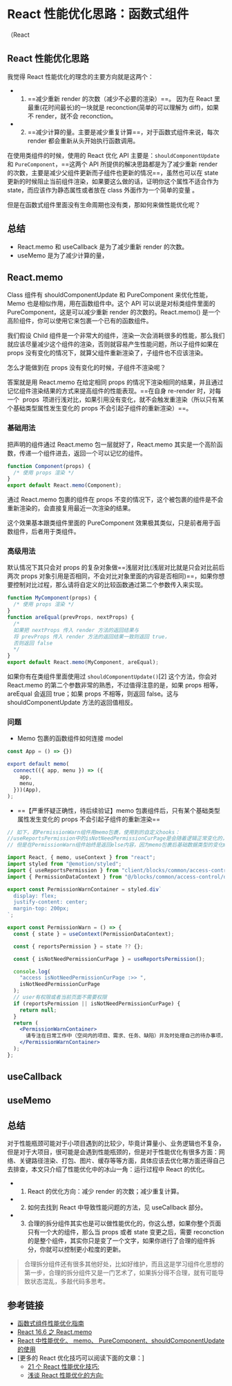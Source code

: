 # React 性能优化思路：函数式组件

（React

## React 性能优化思路

我觉得 React 性能优化的理念的主要方向就是这两个：

- 1. ==减少重新 render 的次数（减少不必要的渲染）==。
     因为在 React 里最重(花时间最长)的一块就是 reconction(简单的可以理解为 diff)，如果不 render，就不会 reconction。

- 2. ==减少计算的量。主要是减少重复计算==，对于函数式组件来说，每次 render 都会重新从头开始执行函数调用。

在使用类组件的时候，使用的 React 优化 API 主要是：`shouldComponentUpdate`和 `PureComponent`，==这两个 API 所提供的解决思路都是为了减少重新 render 的次数，主要是减少父组件更新而子组件也更新的情况==，虽然也可以在 state 更新的时候阻止当前组件渲染，如果要这么做的话，证明你这个属性不适合作为 state，而应该作为静态属性或者放在 class 外面作为一个简单的变量 。

但是在函数式组件里面没有生命周期也没有类，那如何来做性能优化呢？

## 总结

- React.memo 和 useCallback 是为了减少重新 render 的次数。
- useMemo 是为了减少计算的量，

## React.memo

Class 组件有 shouldComponentUpdate 和 PureComponent 来优化性能，Memo 也是相似作用，用在函数组件中。这个 API 可以说是对标类组件里面的 PureComponent，这是可以减少重新 render 的次数的。React.memo() 是一个高阶组件，你可以使用它来包裹一个已有的函数组件。

我们假设 Child 组件是一个非常大的组件，渲染一次会消耗很多的性能，那么我们就应该尽量减少这个组件的渲染，否则就容易产生性能问题，所以子组件如果在 props 没有变化的情况下，就算父组件重新渲染了，子组件也不应该渲染。

怎么才能做到在 props 没有变化的时候，子组件不渲染呢？

答案就是用 React.memo 在给定相同 props 的情况下渲染相同的结果，并且通过记忆组件渲染结果的方式来提高组件的性能表现。==在自身 re-render 时，对每一个  props  项进行浅对比，如果引用没有变化，就不会触发重渲染（所以只有某个基础类型属性发生变化的 props 不会引起子组件的重新渲染）==。

### 基础用法

把声明的组件通过 React.memo 包一层就好了，React.memo 其实是一个高阶函数，传递一个组件进去，返回一个可以记忆的组件。

```jsx
function Component(props) {
  /* 使用 props 渲染 */
}
export default React.memo(Component);
```

通过 React.memo 包裹的组件在 props 不变的情况下，这个被包裹的组件是不会重新渲染的，会直接复用最近一次渲染的结果。

这个效果基本跟类组件里面的 PureComponent 效果极其类似，只是前者用于函数组件，后者用于类组件。

### 高级用法

默认情况下其只会对 props 的复杂对象做==浅层对比(浅层对比就是只会对比前后两次 props 对象引用是否相同，不会对比对象里面的内容是否相同)==，如果你想要控制对比过程，那么请将自定义的比较函数通过第二个参数传入来实现。

```jsx
function MyComponent(props) {
  /* 使用 props 渲染 */
}
function areEqual(prevProps, nextProps) {
  /*
  如果把 nextProps 传入 render 方法的返回结果与
  将 prevProps 传入 render 方法的返回结果一致则返回 true，
  否则返回 false
  */
}
export default React.memo(MyComponent, areEqual);
```

如果你有在类组件里面使用过 `shouldComponentUpdate()`[2] 这个方法，你会对 React.memo 的第二个参数非常的熟悉，不过值得注意的是，如果 props 相等，areEqual 会返回 true；如果 props 不相等，则返回 false。这与 shouldComponentUpdate 方法的返回值相反。

### 问题

- Memo 包裹的函数组件如何连接 model

```jsx
const App = () => {})

export default memo(
  connect(({ app, menu }) => ({
    app,
    menu,
  }))(App),
);
```

- ==【严重怀疑正确性，待后续验证】memo 包裹组件后，只有某个基础类型属性发生变化的 props 不会引起子组件的重新渲染==

```jsx
// 如下，若PermissionWarn组件用memo包裹，使用到的自定义hooks：
//useReportsPermission中的isNotNeedPermissionCurPage是会随着逻辑正常变化的，
// 但是在PermissionWarn组件始终是返回else内容，因为memo包裹后基础数据类型的变化memo监听不到，无法更新状态

import React, { memo, useContext } from "react";
import styled from "@emotion/styled";
import { useReportsPermission } from "client/blocks/common/access-control/data";
import { PermissionDataContext } from "@/blocks/common/access-control/data";

export const PermissionWarnContainer = styled.div`
  display: flex;
  justify-content: center;
  margin-top: 200px;
`;

export const PermissionWarn = () => {
  const { state } = useContext(PermissionDataContext);

  const { reportsPermission } = state ?? {};

  const { isNotNeedPermissionCurPage } = useReportsPermission();

  console.log(
    "access isNotNeedPermissionCurPage :>> ",
    isNotNeedPermissionCurPage
  );
  // user有权限或者当前页面不需要权限
  if (reportsPermission || isNotNeedPermissionCurPage) {
    return null;
  }
  return (
    <PermissionWarnContainer>
      请专注在日常工作中（空间内的项目、需求、任务、缺陷）并及时处理自己的待办事项，该页面只对TL开放。
    </PermissionWarnContainer>
  );
};
```

## useCallback

## useMemo

## 总结

对于性能瓶颈可能对于小项目遇到的比较少，毕竟计算量小、业务逻辑也不复杂，但是对于大项目，很可能是会遇到性能瓶颈的，但是对于性能优化有很多方面：网络、关键路径渲染、打包、图片、缓存等等方面，具体应该去优化哪方面还得自己去排查，本文只介绍了性能优化中的冰山一角：运行过程中 React 的优化。

- 1. React 的优化方向：减少 render 的次数；减少重复计算。
- 2. 如何去找到 React 中导致性能问题的方法，见 useCallback 部分。
- 3. 合理的拆分组件其实也是可以做性能优化的，你这么想，如果你整个页面只有一个大的组件，那么当 props 或者 state 变更之后，需要 reconction 的是整个组件，其实你只是变了一个文字，如果你进行了合理的组件拆分，你就可以控制更小粒度的更新。

> 合理拆分组件还有很多其他好处，比如好维护，而且这是学习组件化思想的第一步，合理的拆分组件又是一门艺术了，如果拆分得不合理，就有可能导致状态混乱，多敲代码多思考。

## 参考链接

- [函数式组件性能优化指南](https://mp.weixin.qq.com/s/mpL1MxLjBqSO49TRijeyeg)
- [React 16.6 之 React.memo](https://www.jianshu.com/p/9293daab4161)
- [React 中性能优化、 memo、 PureComponent、shouldComponentUpdate 的使用](https://github.com/landluck/react-go/tree/master/src/memo)
- [更多的 React 优化技巧可以阅读下面的文章：]
  - [21 个 React 性能优化技巧: ](https://www.infoq.cn/article/KVE8xtRs-uPphptq5LUz)
  - [浅谈 React 性能优化的方向: ](https://juejin.im/post/5d045350f265da1b695d5bf2#heading-0)
